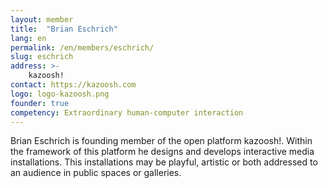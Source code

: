 ```yaml
---
layout: member
title:  "Brian Eschrich"
lang: en
permalink: /en/members/eschrich/
slug: eschrich
address: >-
    kazoosh!
contact: https://kazoosh.com
logo: logo-kazoosh.png
founder: true
competency: Extraordinary human-computer interaction
---
```

Brian Eschrich is founding member of the open platform kazoosh!. Within the framework of this platform he designs and develops interactive media installations. This installations may be playful, artistic or both addressed to an audience in public spaces or galleries.
